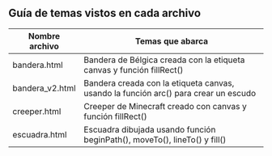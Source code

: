 ## Guía de temas vistos en cada archivo

| Nombre archivo  | Temas que abarca                                                                    |
| --------------- | ----------------------------------------------------------------------------------- |
| bandera.html    | Bandera de Bélgica creada con la etiqueta canvas y función fillRect()               |
| bandera_v2.html | Bandera creada con la etiqueta canvas, usando la función arc() para crear un escudo |
| creeper.html    | Creeper de Minecraft creado con canvas y función fillRect()                         |
| escuadra.html   | Escuadra dibujada usando función beginPath(), moveTo(), lineTo() y fill()           |
